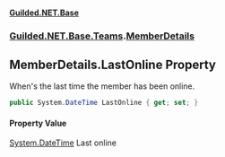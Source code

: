 #### [Guilded.NET.Base](Guilded_NET_Base.md 'Guilded.NET.Base')
### [Guilded.NET.Base.Teams](Guilded_NET_Base.md#Guilded_NET_Base_Teams 'Guilded.NET.Base.Teams').[MemberDetails](MemberDetails.md 'Guilded.NET.Base.Teams.MemberDetails')
## MemberDetails.LastOnline Property
When's the last time the member has been online.  
```csharp
public System.DateTime LastOnline { get; set; }
```
#### Property Value
[System.DateTime](https://docs.microsoft.com/en-us/dotnet/api/System.DateTime 'System.DateTime')
Last online
